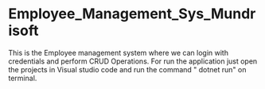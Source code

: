 # Employee_Management_Sys_Mundrisoft

This is the Employee management system where we can login with credentials and perform CRUD Operations.
For run the application just open the projects in Visual studio code and run the command " dotnet run" on terminal.
